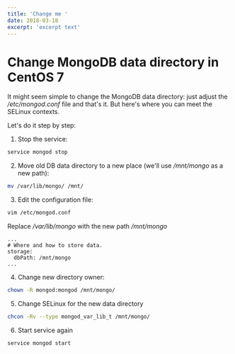 ```yaml
---
title: 'Change me '
date: 2018-03-18
excerpt: 'excerpt text'
---
```

# Change MongoDB data directory in CentOS 7

It might seem simple to change the MongoDB data directory: just adjust the _/etc/mongod.conf_ file and that's it.
But here's where you can meet the SELinux contexts.

Let's do it step by step:
1. Stop the service:
```bash
service mongod stop
```
2. Move old DB data directory to a new place (we'll use _/mnt/mongo_ as a new path):
```bash
mv /var/lib/mongo/ /mnt/
```

3. Edit the configuration file:
```bash
vim /etc/mongod.conf
```
Replace _/var/lib/mongo_ with the new path _/mnt/mongo_
```
...
# Where and how to store data.
storage:
  dbPath: /mnt/mongo
...
```

4. Change new directory owner:
```bash
chown -R mongod:mongod /mnt/mongo/
```

5. Change SELinux for the new data directory
```bash
chcon -Rv --type mongod_var_lib_t /mnt/mongo/
```

6. Start service again
```bash
service mongod start
```
